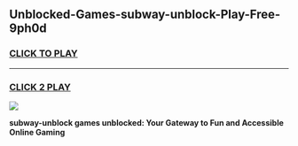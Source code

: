 
## Unblocked-Games-subway-unblock-Play-Free-9ph0d
<h3>
<a href="https://premium76.site?title=subway-unblock&ref=21A">CLICK TO PLAY</a></h3>
<hr>

<h3>
<a href="https://premium76.site?title=subway-unblock&ref=21A">CLICK 2 PLAY</a>
  
</h3>

<a href="https://premium76.site?title=subway-unblock&ref=21A"><img src="https://clearcache.store/games.png"></a>


**subway-unblock games unblocked: Your Gateway to Fun and Accessible Online Gaming**
